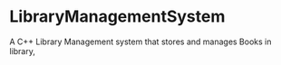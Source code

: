 # LibraryManagementSystem
A C++ Library Management system that stores and manages Books in library,
